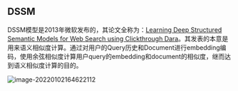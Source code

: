 ## DSSM

DSSM模型是2013年微软发布的，其论文全称为：[Learning Deep Structured Semantic Models for Web Search using Clickthrough Dara](https://www.microsoft.com/en-us/research/wp-content/uploads/2016/02/cikm2013_DSSM_fullversion.pdf)。其发表的本意是用来语义相似度计算。通过对用户的Query历史和Document进行embedding编码，使用余弦相似度计算用户query的embedding和document的相似度，继而达到语义相似度计算的目的。

![image-20220102164622112](https://cdn.jsdelivr.net/gh/Zhangxin98/Note@main/img/202201021646677.png)